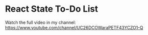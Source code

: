 # React State To-Do List

Watch the full video in my channel: https://www.youtube.com/channel/UC26DCOWaraPETF43YCZO1-Q
